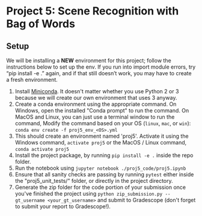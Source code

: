 # Project 5: Scene Recognition with Bag of Words

## Setup
We will be installing a **NEW** environment for this project; follow the instructions below to set up the env. If you run into import module errors, try “pip install -e .” again, and if that still doesn’t work, you may have to create a fresh environment.

1. Install [Miniconda](https://conda.io/miniconda.html). It doesn't matter whether you use Python 2 or 3 because we will create our own environment that uses 3 anyway.
2. Create a conda environment using the appropriate command. On Windows, open the installed "Conda prompt" to run the command. On MacOS and Linux, you can just use a terminal window to run the command, Modify the command based on your OS (`linux`, `mac`, or `win`): `conda env create -f proj5_env_<OS>.yml`
3. This should create an environment named 'proj5'. Activate it using the Windows command, `activate proj5` or the MacOS / Linux command, `conda activate proj5`
4. Install the project package, by running `pip install -e .` inside the repo folder.
5. Run the notebook using `jupyter notebook ./proj5_code/proj5.ipynb`
6. Ensure that all sanity checks are passing by running `pytest` either inside the "proj5_unit_tests/" folder, or directly in the project directory.
7. Generate the zip folder for the code portion of your submission once you've finished the project using `python zip_submission.py --gt_username <your_gt_username>` and submit to Gradescope (don't forget to submit your report to Gradescope!).
